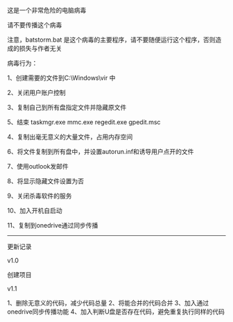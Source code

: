 这是一个非常危险的电脑病毒

请不要传播这个病毒

注意，batstorm.bat 是这个病毒的主要程序，请不要随便运行这个程序，否则造成的损失与作者无关

病毒行为：

1、创建需要的文件到C:\Windows\vir 中

2、关闭用户账户控制

3、复制自己到所有盘指定文件并隐藏原文件

5、结束 taskmgr.exe mmc.exe regedit.exe gpedit.msc

4、复制出毫无意义的大量文件，占用内存空间

6、将文件复制到所有盘中，并设置autorun.inf和诱导用户点开的文件

7、使用outlook发邮件

8、将显示隐藏文件设置为否

9、关闭杀毒软件的服务

10、加入开机自启动

11、复制到onedrive通过同步传播

-----------------------
更新记录

v1.0 

创建项目

v1.1

1、删除无意义的代码，减少代码总量
2、将能合并的代码合并
3、加入通过onedrive同步传播功能
4、加入判断U盘是否存在代码，避免重复执行同样的代码
